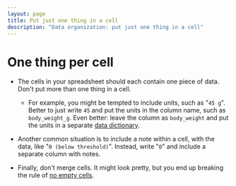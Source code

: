 ```yaml
---
layout: page
title: Put just one thing in a cell
description: "Data organization: put just one thing in a cell"
---
```


# One thing per cell

- The cells in your spreadsheet should each contain one piece of
data. Don't put more than one thing in a cell.

	- For example, you might be tempted to include units, such as "`45 g`". Better to
just write `45` and put the units in the column name, such as
`body_weight_g`. Even better: leave the column as `body_weight` and
put the units in a separate [data dictionary](dictionary.html).

- Another common situation is to include a note within a cell, with the
data, like "`0 (below threshold)`". Instead, write "`0`" and include a
separate column with notes.

- Finally, don't merge cells. It might look pretty, but you end up
breaking the rule of [no empty cells](no_empty_cells.html).